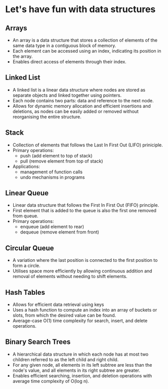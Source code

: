 # Let's have fun with data structures

## Arrays
- An array is a data structure that stores a collection of elements of the same data type in a contiguous block of memory.
- Each element can be accessed using an index, indicating its position in the array.
- Enables direct access of elements through their index.


## Linked List
- A linked list is a linear data structure where nodes are stored as separate objects and linked together using pointers.
- Each node contains two parts: data and reference to the next node.
- Allows for dynamic memory allocation and efficient insertions and deletions, as nodes can be easily added or removed without reorganising the entire structure.


## Stack
- Collection of elements that follows the Last In First Out (LIFO) priniciple.
- Primary operations:
  * push (add element to top of stack)
  * pull (remove element from top of stack)
- Applications:
  * management of function calls
  * undo mechanisms in programs
    
## Linear Queue
- Linear data structure that follows the First In First Out (FIFO) principle.
- First element that is added to the queue is also the first one removed from queue.
- Primary operations:
  * enqueue (add element to rear)
  * dequeue (remove element from front)

## Circular Queue
- A variation where the last position is connected to the first position to form a circle.
- Utilises space more efficiently by allowing continuous addition and removal of elements without needing to shift elements.
  
## Hash Tables
- Allows for efficient data retrieval using keys
- Uses a hash function to compute an index into an array of buckets or slots, from which the desired value can be found.
- Average-case O(1) time complexity for search, insert, and delete operations.
  
## Binary Search Trees
- A hierarchical data structure in which each node has at most two children referred to as the left child and right child.
- For any given node, all elements in its left subtree are less than the node's value, and all elements in its right subtree are greater.
- Enables efficient searching, insertion, and deletion operations with average time complexity of O(log n).
